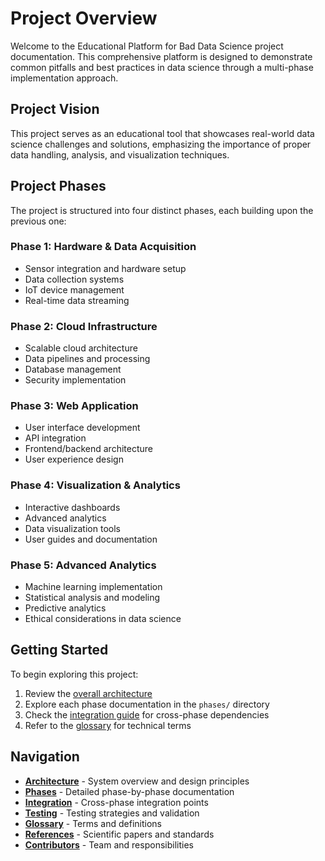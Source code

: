 # Project Overview

Welcome to the Educational Platform for Bad Data Science project documentation. This comprehensive platform is designed to demonstrate common pitfalls and best practices in data science through a multi-phase implementation approach.

## Project Vision

This project serves as an educational tool that showcases real-world data science challenges and solutions, emphasizing the importance of proper data handling, analysis, and visualization techniques.

## Project Phases

The project is structured into four distinct phases, each building upon the previous one:

### Phase 1: Hardware & Data Acquisition
- Sensor integration and hardware setup
- Data collection systems
- IoT device management
- Real-time data streaming

### Phase 2: Cloud Infrastructure
- Scalable cloud architecture
- Data pipelines and processing
- Database management
- Security implementation

### Phase 3: Web Application
- User interface development
- API integration
- Frontend/backend architecture
- User experience design

### Phase 4: Visualization & Analytics
- Interactive dashboards
- Advanced analytics
- Data visualization tools
- User guides and documentation

### Phase 5: Advanced Analytics
- Machine learning implementation
- Statistical analysis and modeling
- Predictive analytics
- Ethical considerations in data science

## Getting Started

To begin exploring this project:

1. Review the [overall architecture](./architecture.md)
2. Explore each phase documentation in the `phases/` directory
3. Check the [integration guide](./integration.md) for cross-phase dependencies
4. Refer to the [glossary](./glossary.md) for technical terms

## Navigation

- **[Architecture](./architecture.md)** - System overview and design principles
- **[Phases](./phases/)** - Detailed phase-by-phase documentation
- **[Integration](./integration.md)** - Cross-phase integration points
- **[Testing](./testing-validation.md)** - Testing strategies and validation
- **[Glossary](./glossary.md)** - Terms and definitions
- **[References](./references.md)** - Scientific papers and standards
- **[Contributors](./contributors.md)** - Team and responsibilities
